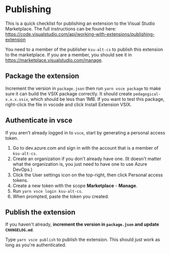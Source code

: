 # Publishing

This is a quick checklist for publishing an extension to the Visual Studio Marketplace.
The full instructions can be found here: https://code.visualstudio.com/api/working-with-extensions/publishing-extension

You need to a member of the publisher `ksu-alt-cs` to publish this extension to the marketplace.
If you are a member, you should see it in https://marketplace.visualstudio.com/manage.

## Package the extension

Increment the version in `package.json` then run `yarn vsce package` to make sure it can build the VSIX package correctly.
It should create `pedagogical-x.x.x.vsix`, which should be less than 1MB.
If you want to test this package, right-click the file in vscode and click Install Extension VSIX.

## Authenticate in vsce

If you aren't already logged in to `vsce`, start by generating a personal access token.

1. Go to dev.azure.com and sign in with the account that is a member of `ksu-alt-cs`.
2. Create an organization if you don't already have one. (It doesn't matter what the organization is, you just need to have one to use Azure DevOps.)
3. Click the User settings icon on the top-right, then click Personal access tokens.
4. Create a new token with the scope **Marketplace** - **Manage**.
5. Run `yarn vsce login ksu-alt-cs`.
6. When prompted, paste the token you created.

## Publish the extension

If you haven't already, **increment the version in `package.json` and update `CHANGELOG.md`**.

Type `yarn vsce publish` to publish the extension. This should just work as long as you're authenticated.
